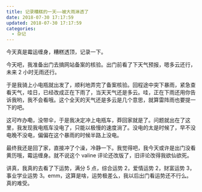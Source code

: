 ```yaml
---
title: 记录糟糕的一天——被大雨淋透了
date: 2018-07-30 17:17:59
updated: 2018-07-30 17:17:59
categories:
  - 杂记
---
```


今天真是霉运缠身，糟糕透顶，记录一下。

<!--more-->

今天吧，我准备出门去搞网站备案的核验。出门前看了下天气预报，嗯多云还行，未来 2 小时无雨还行。

于是我骑上小电瓶就出发了，顺利地弄完了备案核验。回程途中突下暴雨，紧急查看天气，哇日，已经改成正在下雨了，当天天气还是多云。哇，正在下雨还用你告诉我哟，我不会看哦。这个全天的天气还是多云是几个意思，就算雷阵雨也要提一下的吧。

这可咋办嘞，没带伞，于是我决定冲上电瓶车，莽回家就是了。问题就出在了这里，我发现我电瓶车没电了，只能以极慢的速度淌了。没电的太是时候了，早不没电晚不没电，偏偏在这个暴雨的时候半路上没电。

最终我还是回了家，直接冲了个澡，冷静一下。我觉得吧，我今天或许是出门没看黄历哦，霉运缠身。就不说这个 valine 评论还改版了，旧评论改得我欲仙欲死。

讲真，我真的去看了下运势，满分 5 点，综合运势 2，爱情运势 2，财富运势 3，事业学业运势 3。emm，这算是啥，运势极差么，我以后出门看运势还不行么。真的难受。
